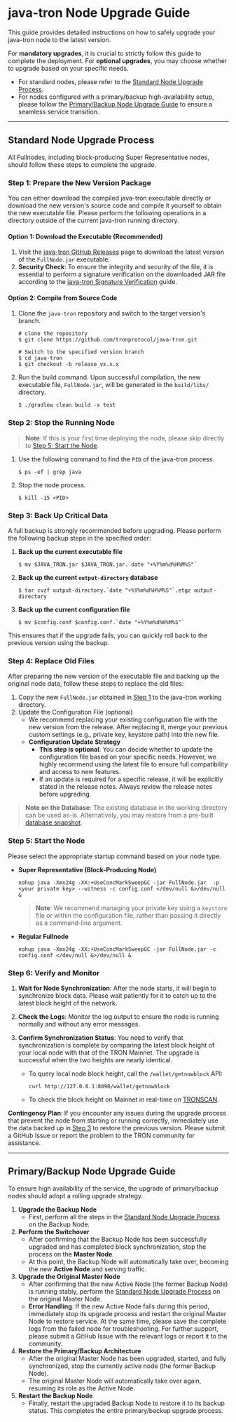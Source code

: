 # java-tron Node Upgrade Guide

This guide provides detailed instructions on how to safely upgrade your java-tron node to the latest version.

For **mandatory upgrades**, it is crucial to strictly follow this guide to complete the deployment. For **optional upgrades**, you may choose whether to upgrade based on your specific needs.

  * For standard nodes, please refer to the [Standard Node Upgrade Process](#standard_process).
  * For nodes configured with a primary/backup high-availability setup, please follow the [Primary/Backup Node Upgrade Guide](#primary/backup_upgrade) to ensure a seamless service transition.

-----
<a id="standard_process"></a>
## Standard Node Upgrade Process

All Fullnodes, including block-producing Super Representative nodes, should follow these steps to complete the upgrade.

<a id="step1"></a> 
### Step 1: Prepare the New Version Package

You can either download the compiled java-tron executable directly or download the new version's source code and compile it yourself to obtain the new executable file. Please perform the following operations in a directory outside of the current java-tron running directory.

#### Option 1: Download the Executable (Recommended)

1. Visit the [java-tron GitHub Releases](https://github.com/tronprotocol/java-tron/releases) page to download the latest version of the `FullNode.jar` executable.
2. **Security Check**: To ensure the integrity and security of the file, it is essential to perform a signature verification on the downloaded JAR file according to the [java-tron Signature Verification](https://tronprotocol.github.io/documentation-en/releases/signature_verification/) guide.


#### Option 2: Compile from Source Code

1. Clone the `java-tron` repository and switch to the target version's branch.

    ```
    # clone the repository
    $ git clone https://github.com/tronprotocol/java-tron.git

    # Switch to the specified version branch
    $ cd java-tron
    $ git checkout -b release_vx.x.x
    ```    
2. Run the build command. Upon successful compilation, the new executable file, `FullNode.jar`, will be generated in the `build/libs/` directory.
    ```
    $ ./gradlew clean build -x test
    ```

### Step 2: Stop the Running Node

> **Note**: If this is your first time deploying the node, please skip directly to [Step 5: Start the Node](#step5).

1. Use the following command to find the `PID` of the java-tron process.

    ```
    $ ps -ef | grep java
    ```

2. Stop the node process.
    ```
    $ kill -15 <PID>
    ```

<a id="step3"></a> 
### Step 3: Back Up Critical Data

A full backup is strongly recommended before upgrading. Please perform the following backup steps in the specified order:

1. **Back up the current executable file**
    ```
    $ mv $JAVA_TRON.jar $JAVA_TRON.jar.`date "+%Y%m%d%H%M%S"`
    ```
2. **Back up the current `output-directory` database**
    ```
    $ tar cvzf output-directory.`date "+%Y%m%d%H%M%S"`.etgz output-directory
    ```
 3. **Back up the current configuration file**
    ```
    $ mv $config.conf $config.conf.`date "+%Y%m%d%H%M%S"`
    ```

This ensures that if the upgrade fails, you can quickly roll back to the previous version using the backup.

### Step 4: Replace Old Files

After preparing the new version of the executable file and backing up the original node data, follow these steps to replace the old files:

1. Copy the new `FullNode.jar` obtained in [Step 1](#step1) to the java-tron working directory.
2. Update the Configuration File (optional)
    - We recommend replacing your existing configuration file with the new version from the release. After replacing it, merge your previous custom settings (e.g., private key, keystore path) into the new file.
    - **Configuration Update Strategy**
        - **This step is optional**. You can decide whether to update the configuration file based on your specific needs. However, we highly recommend using the latest file to ensure full compatibility and access to new features.
        - If an update is required for a specific release, it will be explicitly stated in the release notes. Always review the release notes before upgrading.
  
> **Note on the Database**: The existing database in the working directory can be used as-is. Alternatively, you may restore from a pre-built [database snapshot](https://tronprotocol.github.io/documentation-en/using_javatron/backup_restore).

<a id="step5"></a> 
### Step 5: Start the Node

Please select the appropriate startup command based on your node type.

  * **Super Representative (Block-Producing Node)**

    ```
    nohup java -Xmx24g -XX:+UseConcMarkSweepGC -jar FullNode.jar  -p <your private key> --witness -c config.conf </dev/null &>/dev/null &
    ```
    > **Note**: We recommend managing your private key using a `keystore` file or within the configuration file, rather than passing it directly as a command-line argument.
    
  * **Regular Fullnode**

    ```
    nohup java -Xmx24g -XX:+UseConcMarkSweepGC -jar FullNode.jar -c config.conf </dev/null &>/dev/null &

    ```

### Step 6: Verify and Monitor

1.  **Wait for Node Synchronization**: After the node starts, it will begin to synchronize block data. Please wait patiently for it to catch up to the latest block height of the network.
2.  **Check the Logs**: Monitor the log output to ensure the node is running normally and without any error messages.
3.  **Confirm Synchronization Status**: You need to verify that synchronization is complete by comparing the latest block height of your local node with that of the TRON Mainnet. The upgrade is successful when the two heights are nearly identical.

    - To query local node block height, call the `/wallet/getnowblock` API:
        ```
        curl http://127.0.0.1:8090/wallet/getnowblock
        ```
    - To check the block height on Mainnet in real-time on [TRONSCAN](https://tronscan.org).

**Contingency Plan**: If you encounter any issues during the upgrade process that prevent the node from starting or running correctly, immediately use the data backed up in [Step 3](#step3) to restore the previous version. Please submit a GitHub Issue or report the problem to the TRON community for assistance.

-----
<a id="primary/backup_upgrade"></a> 
## Primary/Backup Node Upgrade Guide

To ensure high availability of the service, the upgrade of primary/backup nodes should adopt a rolling upgrade strategy.

1.  **Upgrade the Backup Node**
      * First, perform all the steps in the [Standard Node Upgrade Process](#standard_process) on the Backup Node.
2.  **Perform the Switchover**
      * After confirming that the Backup Node has been successfully upgraded and has completed block synchronization, stop the process on the **Master Node**.
      * At this point, the Backup Node will automatically take over, becoming the new **Active Node** and serving traffic.
3.  **Upgrade the Original Master Node**
      * After confirming that the new Active Node (the former Backup Node) is running stably, perform the [Standard Node Upgrade Process](#standard_process) on the original Master Node.
      * **Error Handling**: If the new Active Node fails during this period, immediately stop its upgrade process and restart the original Master Node to restore service. At the same time, please save the complete logs from the failed node for troubleshooting. For further support, please submit a GitHub Issue with the relevant logs or report it to the community.
4.  **Restore the Primary/Backup Architecture**
      * After the original Master Node has been upgraded, started, and fully synchronized, stop the currently active node (the former Backup Node).
      * The original Master Node will automatically take over again, resuming its role as the Active Node.
5.  **Restart the Backup Node**
      * Finally, restart the upgraded Backup Node to restore it to its backup status. This completes the entire primary/backup upgrade process.
